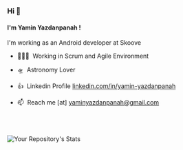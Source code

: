 ### Hi  👋

#### I'm Yamin Yazdanpanah !
I'm working as an Android developer at Skoove

- 👨🏻‍💻  &nbsp;Working in Scrum and Agile Environment

- 🛸  &nbsp;Astronomy Lover

- 👍  &nbsp;Linkedin Profile [linkedin.com/in/yamin-yazdanpanah](https://www.linkedin.com/in/yamin-yazdanpanah)

- 📫  &nbsp;Reach me [at] yaminyazdanpanah@gmail.com

  
  <br>
  <br>

![Your Repository's Stats](https://github-readme-stats.vercel.app/api?username=yaminyazdanpanah&count_private=true&show_icons=true&theme=dracula)

